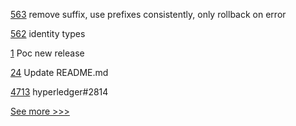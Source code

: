 
[563](https://github.com/hyperledger-labs/fabric-token-sdk/pull/563) remove suffix, use prefixes consistently, only rollback on error

[562](https://github.com/hyperledger-labs/fabric-token-sdk/pull/562) identity types

[1](https://github.com/hyperledger-labs/aifaq/pull/1) Poc new release

[24](https://github.com/hyperledger-labs/learning-tokens/pull/24) Update README.md

[4713](https://github.com/hyperledger/fabric/pull/4713) hyperledger#2814


[See more >>>](https://start-here.hyperledger.org/pull-requests)
